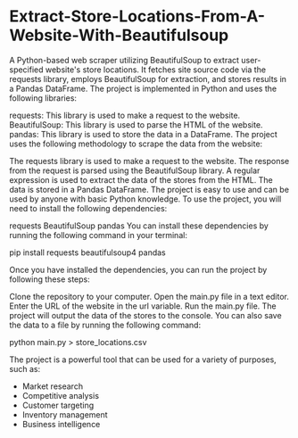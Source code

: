 # Extract-Store-Locations-From-A-Website-With-Beautifulsoup
A Python-based web scraper utilizing BeautifulSoup to extract user-specified website's store locations. It fetches site source code via the requests library, employs BeautifulSoup for extraction, and stores results in a Pandas DataFrame.
The project is implemented in Python and uses the following libraries:

requests: This library is used to make a request to the website.
BeautifulSoup: This library is used to parse the HTML of the website.
pandas: This library is used to store the data in a DataFrame.
The project uses the following methodology to scrape the data from the website:

The requests library is used to make a request to the website.
The response from the request is parsed using the BeautifulSoup library.
A regular expression is used to extract the data of the stores from the HTML.
The data is stored in a Pandas DataFrame.
The project is easy to use and can be used by anyone with basic Python knowledge. To use the project, you will need to install the following dependencies:

requests
BeautifulSoup
pandas
You can install these dependencies by running the following command in your terminal:

pip install requests beautifulsoup4 pandas

Once you have installed the dependencies, you can run the project by following these steps:

Clone the repository to your computer.
Open the main.py file in a text editor.
Enter the URL of the website in the url variable.
Run the main.py file.
The project will output the data of the stores to the console. You can also save the data to a file by running the following command:

python main.py > store_locations.csv

The project is a powerful tool that can be used for a variety of purposes, such as:

- Market research
- Competitive analysis
- Customer targeting
- Inventory management
- Business intelligence
